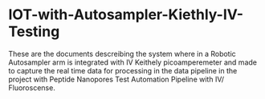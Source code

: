 # IOT-with-Autosampler-Kiethly-IV-Testing

These are the documents descreibing the system where in a Robotic Autosampler arm is integrated with IV Keithely picoamperemeter and made to capture the real time data for processing in the data pipeline in the project with Peptide Nanopores Test Automation Pipeline with IV/ Fluoroscense.


